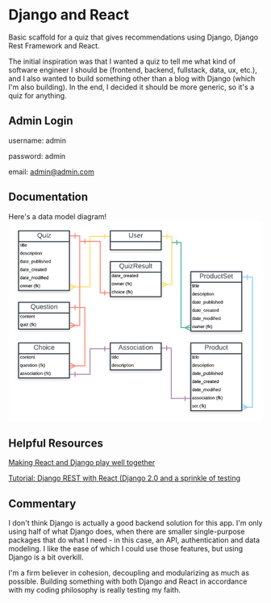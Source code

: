 # Django and React

Basic scaffold for a quiz that gives recommendations using Django, Django Rest Framework and React.

The initial inspiration was that I wanted a quiz to tell me what kind of software engineer I should be (frontend, backend, fullstack, data, ux, etc.), and I also wanted to build something other than a blog with Django (which I'm also building). In the end, I decided it should be more generic, so it's a quiz for anything.

## Admin Login

username: admin

password: admin

email: admin@admin.com

## Documentation

Here's a data model diagram!
![Image](docs/rec_quiz_data.png "data diagram")

## Helpful Resources

[Making React and Django play well together](https://fractalideas.com/blog/making-react-and-django-play-well-together/)

[Tutorial: Django REST with React (Django 2.0 and a sprinkle of testing](https://www.valentinog.com/blog/tutorial-api-django-rest-react/)

## Commentary

I don't think Django is actually a good backend solution for this app. I'm only using half of what Django does, when there are smaller single-purpose packages that do what I need - in this case, an API, authentication and data modeling. I like the ease of which I could use those features, but using Django is a bit overkill.

I'm a firm believer in cohesion, decoupling and modularizing as much as possible. Building something with both Django and React in accordance with my coding philosophy is really testing my faith.
